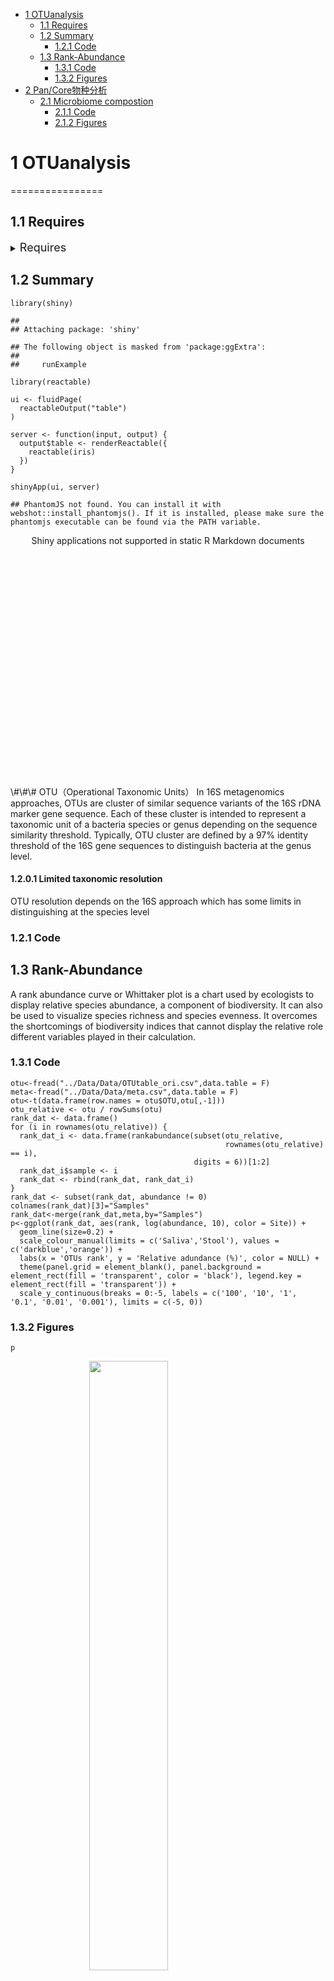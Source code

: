 -   [1 OTUanalysis](#otuanalysis)
    -   [1.1 Requires](#requires)
    -   [1.2 Summary](#summary)
        -   [1.2.1 Code](#code)
    -   [1.3 Rank-Abundance](#rank-abundance)
        -   [1.3.1 Code](#code-1)
        -   [1.3.2 Figures](#figures)
-   [2 Pan/Core物种分析](#pancore物种分析)
    -   [2.1 Microbiome compostion](#microbiome-compostion)
        -   [2.1.1 Code](#code-2)
        -   [2.1.2 Figures](#figures-1)

1 OTUanalysis
=============

================

1.1 Requires
------------

<details>
<summary>
<font size=4>Requires</font>
</summary>

    library(tidyverse)
    library(ggthemes)
    library(ggsci)
    library(ggpubr)
    library(survminer)
    library(survival)
    library(survivalROC)
    library(reshape2)
    library(data.table)
    library(ggExtra)
    library(cowplot)
    library(ComplexHeatmap)
    library(scico)
    library(colorspace)
    library(RColorBrewer)
    library(lubridate)
    library(tableone)
    library(kableExtra)
    library(BiodiversityR)
    library(reactable)
    source("../R_function/colors.R")
    source("../R_function/surv_plot.R")
    theme_set(theme_cowplot())
    "%ni%" <- Negate("%in%")
    options(stringsAsFactors = F)

</details>

1.2 Summary
-----------

    library(shiny)

    ## 
    ## Attaching package: 'shiny'

    ## The following object is masked from 'package:ggExtra':
    ## 
    ##     runExample

    library(reactable)

    ui <- fluidPage(
      reactableOutput("table")
    )

    server <- function(input, output) {
      output$table <- renderReactable({
        reactable(iris)
      })
    }

    shinyApp(ui, server)

    ## PhantomJS not found. You can install it with webshot::install_phantomjs(). If it is installed, please make sure the phantomjs executable can be found via the PATH variable.

<div style="width: 100% ; height: 400px ; text-align: center; box-sizing: border-box; -moz-box-sizing: border-box; -webkit-box-sizing: border-box;" class="muted well">Shiny applications not supported in static R Markdown documents</div>
\#\#\# OTU（Operational Taxonomic Units） In 16S metagenomics
approaches, OTUs are cluster of similar sequence variants of the 16S
rDNA marker gene sequence. Each of these cluster is intended to
represent a taxonomic unit of a bacteria species or genus depending on
the sequence similarity threshold. Typically, OTU cluster are defined by
a 97% identity threshold of the 16S gene sequences to distinguish
bacteria at the genus level.

#### 1.2.0.1 Limited taxonomic resolution

OTU resolution depends on the 16S approach which has some limits in
distinguishing at the species level

### 1.2.1 Code

1.3 Rank-Abundance
------------------

A rank abundance curve or Whittaker plot is a chart used by ecologists
to display relative species abundance, a component of biodiversity. It
can also be used to visualize species richness and species evenness. It
overcomes the shortcomings of biodiversity indices that cannot display
the relative role different variables played in their calculation.

### 1.3.1 Code

    otu<-fread("../Data/Data/OTUtable_ori.csv",data.table = F)
    meta<-fread("../Data/Data/meta.csv",data.table = F)
    otu<-t(data.frame(row.names = otu$OTU,otu[,-1]))
    otu_relative <- otu / rowSums(otu)
    rank_dat <- data.frame()
    for (i in rownames(otu_relative)) {
      rank_dat_i <- data.frame(rankabundance(subset(otu_relative, 
                                                    rownames(otu_relative) == i), 
                                             digits = 6))[1:2]
      rank_dat_i$sample <- i
      rank_dat <- rbind(rank_dat, rank_dat_i)
    }
    rank_dat <- subset(rank_dat, abundance != 0)
    colnames(rank_dat)[3]="Samples"
    rank_dat<-merge(rank_dat,meta,by="Samples")
    p<-ggplot(rank_dat, aes(rank, log(abundance, 10), color = Site)) +
      geom_line(size=0.2) +
      scale_colour_manual(limits = c('Saliva','Stool'), values = c('darkblue','orange')) +
      labs(x = 'OTUs rank', y = 'Relative adundance (%)', color = NULL) +
      theme(panel.grid = element_blank(), panel.background = element_rect(fill = 'transparent', color = 'black'), legend.key = element_rect(fill = 'transparent')) +
      scale_y_continuous(breaks = 0:-5, labels = c('100', '10', '1', '0.1', '0.01', '0.001'), limits = c(-5, 0))

### 1.3.2 Figures

    p

<img src="OTUanalysis_files/figure-markdown_strict/unnamed-chunk-4-1.png" width="50%" style="display: block; margin: auto;" />
\#\#\# Effective sequences

    ggplot(meta,aes(reorder(Samples,Sequences),Sequences,fill=Site))+
      geom_col()+
      scale_fill_jama()+
      facet_grid(~Site,scales = "free",space = "free")+
      theme(axis.text.x = element_blank())+
      xlab("Samples")

<img src="OTUanalysis_files/figure-markdown_strict/unnamed-chunk-5-1.png" width="50%" style="display: block; margin: auto;" />

2 Pan/Core物种分析
==================

Pan/Core物种分析用于描述随着样本量增加物种总量和核心物种量变化的情况，在微生物多样性和群落研究中，被广泛用于判断样本量是否充足以及评估环境中总物种丰富度(
species
richness)和核心物种数。Pan/Core物种分析可以在各分类学水平上进行，包括domain（域），kingdom（界），phylum（门），class（纲），order（目），family（科），genus（属），species（种），OTU等。

Pan物种，即泛物种，是所有样本包含的物种总和，用于观测随着样本数目增加，总物种数目的增加情况。

Core物种，即核心物种，是所有样本共有物种数目，用于观测随着样本数目增加，共有物种数目的减少情况。

One of the aims of the Human Microbiome Project when established in 2007
was to identify a human ‘core microbiome’, defined as a group of
microbial taxa or genes that are shared by all or most humans (Hamady &
Knight, 2009; Turnbaugh et al., 2007). These pioneering studies found
that a universal taxonomic core rarely exists across groups of humans,
even at the scale of the family unit (Yatsunenko et al., 2012), yet most
shared the same set of core microbial genes. This pattern appears to be
similar for most host species studied to date, with variable microbial
composition often underpinned by similar gene context across individuals
(Burke, Steinberg, Rusch, Kjelleberg, & Thomas, 2011; Louca et al.,
2018). Nevertheless, most ecologists aim to understand host–microbe
interactions at the organismal level, accounting for microbe functional
traits where possible; therefore, within this field, the core microbiome
has been largely applied to taxonomically defined microbial communities
with an aim to identify groups of microbes that are particularly
widespread across the host population (e.g. Ainsworth et al., 2015;
Grieneisen, Livermore, Alberts, Tung, & Archie, 2017; Hernandez‐Agreda,
Gates, & Ainsworth, 2017; Kembel et al., 2014; Lundberg et al., 2012;
Muletz Wolz, Yarwood, Campbell Grant, Fleischer, & Lips, 2018).

ref:Applying the core microbiome to understand host–microbe systems.J
Anim Ecol. 2020;89:1549–1558 (2020).
<a href="https://doi.org/10.1111/1365-2656.13229" class="uri">https://doi.org/10.1111/1365-2656.13229</a>

ref: Turnbaugh, P., Hamady, M., Yatsunenko, T. et al. A core gut
microbiome in obese and lean twins. Nature 457, 480–484 (2009).
<a href="https://doi.org/10.1038/nature07540" class="uri">https://doi.org/10.1038/nature07540</a>

Within an individual oral cavity, we found over 3600 unique sequences,
over 500 different OTUs or “species-level” phylotypes (sequences that
clustered at 3% genetic difference) and 88 - 104 higher taxa (genus or
more inclusive taxon). The predominant taxa belonged to Firmicutes
(genus Streptococcus, family Veillonellaceae, genus Granulicatella),
Proteobacteria (genus Neisseria, Haemophilus), Actinobacteria (genus
Corynebacterium, Rothia, Actinomyces), Bacteroidetes (genus Prevotella,
Capnocytophaga, Porphyromonas) and Fusobacteria (genus Fusobacterium).

ref:Zaura, E., Keijser, B.J., Huse, S.M. et al. Defining the healthy
“core microbiome” of oral microbial communities. BMC Microbiol 9, 259
(2009).
<a href="https://doi.org/10.1186/1471-2180-9-259" class="uri">https://doi.org/10.1186/1471-2180-9-259</a>

2.1 Microbiome compostion
-------------------------

### 2.1.1 Code

    meta<-fread("../Data/Data/meta.csv",data.table = F)
    meta$Cycle<-factor(meta$Cycle,levels = c("BL","C2","C3","C4","C5","C6","C8","C10"))
    meta$Time<-meta$Cycle
    meta$Time<-ifelse(meta$Time=="BL",1,meta$Time)
    meta$Time<-gsub("C","",meta$Time)
    meta$Time<-as.numeric(meta$Time)

    OTUstool<-fread("../Data/Data/OTUtabale_regaStool.csv",data.table = F)
    OTUsaliva<-fread("../Data/Data/OTUtabale_regaSaliva.csv",data.table = F)
    TaxonLevels<-colnames(OTUstool)[1:7]
    OTUanalysis<-function(OTUtable,TaxonLevels,topTaxonomyABvalue){
      OTU_readsList<-list()
      OTU_abundanceList<-list()
      for (i in seq_along(TaxonLevels)) {
        OTU_readsList[[i]]<-data.frame(Microname=OTUtable[,grep(TaxonLevels[i],colnames(OTUtable))],OTUtable[,-c(1:7)])
        colnames(OTU_readsList[[i]])[1]="Microname"
        OTU_readsList[[i]]<-OTU_readsList[[i]]%>%group_by(Microname)%>%summarise_each(sum)
        OTU_abundanceList[[i]]<-data.frame(Microname=OTU_readsList[[i]][,1],apply(OTU_readsList[[i]][,-1], 2,function(x)x/sum(x)))
        colnames(OTU_readsList[[i]])[1]=TaxonLevels[i]
        colnames(OTU_abundanceList[[i]])[1]=TaxonLevels[i]
        names(OTU_readsList)[i]=TaxonLevels[i]
        names(OTU_abundanceList)[i]=TaxonLevels[i]
      }
      
      OTU_abundanceList<-lapply(OTU_abundanceList, function(x){
        x<-data.frame(row.names = x[,1],x[,-1])
      })
      
      core_list<-list()
      coreTaxonomy<-list()
      for (i in seq_along(OTU_abundanceList)) {
        for (j in seq_along(OTU_abundanceList[[i]])) {
          index<-which(OTU_abundanceList[[i]][,j ]>=topTaxonomyABvalue[i])
          core_list[[j]]<-data.frame(row.names = rownames(OTU_abundanceList[[i]])[index],
                                      OTU_abundanceList[[i]][index,j ])
          colnames(core_list[[j]])<-colnames(OTU_abundanceList[[i]])[j]
          core_list[[j]]<-data.frame(t(core_list[[j]]))
        }
        coreTaxonomy[[i]]<-do.call(bind_rows,core_list)
        names(coreTaxonomy)[i]=names(OTU_abundanceList)[i]
      }
      OTU_abundanceListTop<-list()
      Others<-list()
      OTU_compostion<-list()
      for (i in seq_along(OTU_abundanceList)) {
        OTU_abundanceListTop[[i]]<-OTU_abundanceList[[i]][which(rownames(OTU_abundanceList[[i]])%in%colnames(coreTaxonomy[[i]])),]
        Others[[i]]<-apply(OTU_abundanceListTop[[i]], 2, function(x){
          1-sum(x)
        })
        OTU_compostion[[i]]<-bind_rows(OTU_abundanceListTop[[i]], Others[[i]])
        rownames(OTU_compostion[[i]])[dim(OTU_compostion[[i]])[1]]="Others"
        names(OTU_compostion)[i]<-names(OTU_abundanceList)[i]
      }
      return(list(TaxonomyReads=OTU_readsList,
                  TaxonomyAbundance=OTU_abundanceList,
                  coreTaxonomy=coreTaxonomy,
                  TaxonomyComposition=OTU_compostion))
    }

    Stool<-OTUanalysis(OTUtable = OTUstool,
                        TaxonLevels = TaxonLevels,
                        topTaxonomyABvalue = c(0.01,0.01,0.1,0.2,0.2,0.2,0.2))

    Saliva<-OTUanalysis(OTUtable = OTUsaliva,
                      TaxonLevels = TaxonLevels,
                      topTaxonomyABvalue = c(0.01,0.01,0.05,0.05,0.05,0.05,0.05))

    stoolComp<-Stool$TaxonomyComposition%>%lapply(.,function(x){
      x<-mutate(x,Microname=rownames(x))
    })
    salivaComp<-Saliva$TaxonomyComposition%>%lapply(.,function(x){
      x<-mutate(x,Microname=rownames(x))
    })

    otu_abundance<-list()
    areaPlot<-list()
    for (i in seq_along(stoolComp)) {
      otu_abundance[[i]]<-merge(stoolComp[[i]],salivaComp[[i]],by="Microname",all = T)
      otu_abundance[[i]]<-reshape2::melt(otu_abundance[[i]],id.vars = "Microname",
                               variable.name = "Samples",value.name = "Abundance")
      otu_abundance[[i]]<-merge(meta,otu_abundance[[i]],by="Samples")
      otu_abundance[[i]]<-select(otu_abundance[[i]],c(Time,Site,Microname,Abundance))%>%
        group_by(Time,Site,Microname)%>%
        summarise_each(mean)
      otu_abundance[[i]]<-arrange(otu_abundance[[i]],desc(Abundance))
     ##plot
      areaPlot[[i]]<- ggplot(otu_abundance[[i]],aes(Time,Abundance,fill=Microname))+
        geom_area()+
        facet_wrap(~Site)+
        theme_minimal()+
        scale_fill_manual(name=names(stoolComp)[i],values=c(col31,col21,col16,col11))+
        theme(legend.text = element_text(size = 6),legend.box = "horizontal",
              plot.background = element_rect(colour = "black", 
                                             size = 1, linetype = 1,
                                             fill = "gray"),
              legend.margin = margin(0.1,unit="pt"),
              legend.key.size=unit(.1,"inches"),
              legend.text.align=0,
              legend.title=element_text(colour="black",size=8,face = "bold"),
              legend.direction ="vertical",
              legend.box.just="top",
              legend.spacing = unit(0.1,"cm"),
              legend.spacing.y = unit(0.1,"cm"),
              legend.spacing.x =unit(0.1,"cm"),
              legend.box.spacing = unit(0.1,"cm"),
              legend.justification=c(.4,.4),
              legend.position="top",
              plot.margin = unit(c(0.2, 0.2, 0.2, 0.2), "inches"))+
        scale_x_continuous(n.breaks = 8,minor_breaks = NULL)+
        xlab("Cycles of treatment")
      names(otu_abundance)[i]=names(stoolComp)[i]
      names(areaPlot)[i]=names(stoolComp)[i]
    }

### 2.1.2 Figures

<details>
<summary>
<font size=4>Figures</font>
</summary>

#### 2.1.2.1 Phylum compostion

    areaPlot$Phylum

<img src="OTUanalysis_files/figure-markdown_strict/unnamed-chunk-7-1.png" width="100%" style="display: block; margin: auto;" />
\#\#\#\# Class compostion

    areaPlot$Class

<img src="OTUanalysis_files/figure-markdown_strict/unnamed-chunk-8-1.png" width="100%" style="display: block; margin: auto;" />

#### 2.1.2.2 Order compostion

    areaPlot$Order

<img src="OTUanalysis_files/figure-markdown_strict/unnamed-chunk-9-1.png" width="100%" style="display: block; margin: auto;" />

\#\#\#\#Family compostion

    areaPlot$Family

<img src="OTUanalysis_files/figure-markdown_strict/unnamed-chunk-10-1.png" width="100%" style="display: block; margin: auto;" />

#### 2.1.2.3 Genus compostion

    areaPlot$Genus

<img src="OTUanalysis_files/figure-markdown_strict/unnamed-chunk-11-1.png" width="100%" style="display: block; margin: auto;" />

#### 2.1.2.4 Species compostion

    areaPlot$Species

<img src="OTUanalysis_files/figure-markdown_strict/unnamed-chunk-12-1.png" width="100%" style="display: block; margin: auto;" />

#### 2.1.2.5 OTU compostion

    areaPlot$OTU

<img src="OTUanalysis_files/figure-markdown_strict/unnamed-chunk-13-1.png" width="100%" style="display: block; margin: auto;" />

</details>
